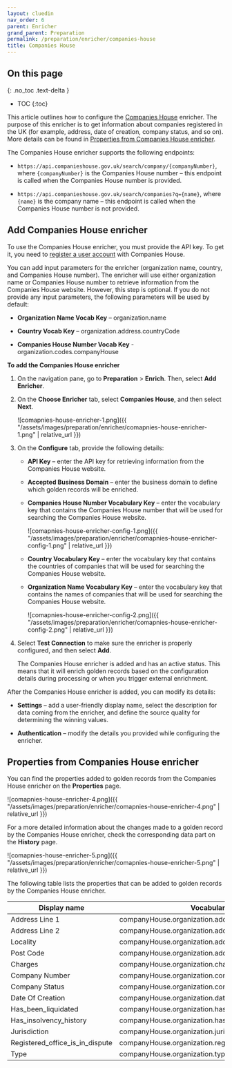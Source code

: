 ```yaml
---
layout: cluedin
nav_order: 6
parent: Enricher
grand_parent: Preparation
permalink: /preparation/enricher/companies-house
title: Companies House
---
```

## On this page
{: .no_toc .text-delta }
- TOC
{:toc}

This article outlines how to configure the [Companies House](https://www.gov.uk/government/organisations/companies-house#:~:text=Companies%20House%20is%20the%20%EE%80%80official%20agency%EE%80%81) enricher. The purpose of this enricher is to get information about companies registered in the UK (for example, address, date of creation, company status, and so on). More details can be found in [Properties from Companies House enricher](#properties-from-companies-house-enricher).

The Companies House enricher supports the following endpoints:

- `https://api.companieshouse.gov.uk/search/company/{companyNumber}`, where `{companyNumber}` is the Companies House number – this endpoint is called when the Companies House number is provided.

- `https://api.companieshouse.gov.uk/search/companies?q={name}`, where `{name}` is the company name – this endpoint is called when the Companies House number is not provided.

## Add Companies House enricher

To use the Companies House enricher, you must provide the API key. To get it, you need to [register a user account](https://developer.company-information.service.gov.uk/signin) with Companies House.

You can add input parameters for the enricher (organization name, country, and Companies House number). The enricher will use either organization name or Companies House number to retrieve information from the Companies House website. However, this step is optional. If you do not provide any input parameters, the following parameters will be used by default:

- **Organization Name Vocab Key** – organization.name

- **Country Vocab Key** – organization.address.countryCode

- **Companies House Number Vocab Key** - organization.codes.companyHouse

**To add the Companies House enricher**

1. On the navigation pane, go to **Preparation** > **Enrich**. Then, select **Add Enricher**.

1. On the **Choose Enricher** tab, select **Companies House**, and then select **Next**.

    ![comapnies-house-enricher-1.png]({{ "/assets/images/preparation/enricher/comapnies-house-enricher-1.png" | relative_url }})

1. On the **Configure** tab, provide the following details:

    - **API Key** – enter the API key for retrieving information from the Companies House website.

    - **Accepted Business Domain** – enter the business domain to define which golden records will be enriched.

    - **Companies House Number Vocabulary Key** – enter the vocabulary key that contains the Companies House number that will be used for searching the Companies House website.

        ![comapnies-house-enricher-config-1.png]({{ "/assets/images/preparation/enricher/comapnies-house-enricher-config-1.png" | relative_url }})    

    - **Country Vocabulary Key** – enter the vocabulary key that contains the countries of companies that will be used for searching the Companies House website.

    - **Organization Name Vocabulary Key** – enter the vocabulary key that contains the names of companies that will be used for searching the Companies House website.

        ![comapnies-house-enricher-config-2.png]({{ "/assets/images/preparation/enricher/comapnies-house-enricher-config-2.png" | relative_url }})

1. Select **Test Connection** to make sure the enricher is properly configured, and then select **Add**.

    The Companies House enricher is added and has an active status. This means that it will enrich golden records based on the configuration details during processing or when you trigger external enrichment.

After the Companies House enricher is added, you can modify its details:

- **Settings** – add a user-friendly display name, select the description for data coming from the enricher, and define the source quality for determining the winning values.

- **Authentication** – modify the details you provided while configuring the enricher.

## Properties from Companies House enricher

You can find the properties added to golden records from the Companies House enricher on the **Properties** page.

![comapnies-house-enricher-4.png]({{ "/assets/images/preparation/enricher/comapnies-house-enricher-4.png" | relative_url }})

For a more detailed information about the changes made to a golden record by the Companies House enricher, check the corresponding data part on the **History** page.

![comapnies-house-enricher-5.png]({{ "/assets/images/preparation/enricher/comapnies-house-enricher-5.png" | relative_url }})

The following table lists the properties that can be added to golden records by the Companies House enricher.

| Display name | Vocabulary key |
|--|--|
| Address Line 1 | companyHouse.organization.address+addressLine1  |
| Address Line 2 | companyHouse.organization.address+addressLine2  |
| Locality | companyHouse.organization.address+locality |
| Post Code | companyHouse.organization.address+postCode |
| Charges | companyHouse.organization.charges |
| Company Number | companyHouse.organization.companyNumber |
| Company Status | companyHouse.organization.companyStatus |
| Date Of Creation | companyHouse.organization.dateOfCreation |
| Has_been_liquidated | companyHouse.organization.has_been_liquidated |
| Has_insolvency_history | companyHouse.organization.has_insolvency_history |
| Jurisdiction | companyHouse.organization.jurisdiction |
| Registered_office_is_in_dispute | companyHouse.organization.registered_office_is_in_dispute |
| Type | companyHouse.organization.type |